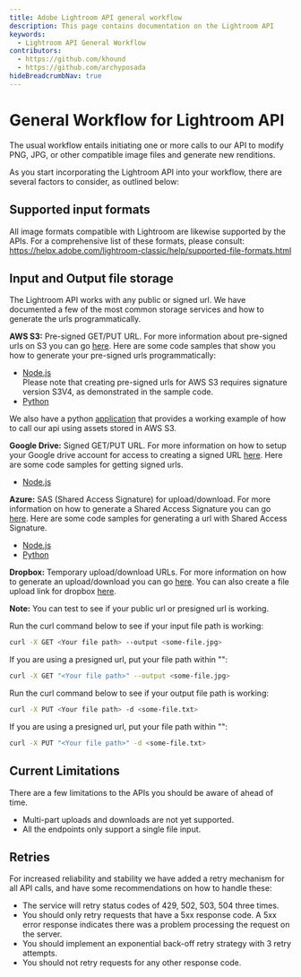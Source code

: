 ```yaml
---
title: Adobe Lightroom API general workflow
description: This page contains documentation on the Lightroom API
keywords:
  - Lightroom API General Workflow
contributors:
  - https://github.com/khound
  - https://github.com/archyposada
hideBreadcrumbNav: true
---
```


# General Workflow for Lightroom API

The usual workflow entails initiating one or more calls to our API to modify PNG, JPG, or other compatible image files and generate new renditions.

As you start incorporating the Lightroom API into your workflow, there are several factors to consider, as outlined below:

## Supported input formats

All image formats compatible with Lightroom are likewise supported by the APIs. For a comprehensive list of these formats, please consult: https://helpx.adobe.com/lightroom-classic/help/supported-file-formats.html

## Input and Output file storage

The Lightroom API works with any public or signed url. We have documented a few of the most common storage services and how to generate the urls programmatically.

**AWS S3:** Pre-signed GET/PUT URL. For more information about pre-signed urls on S3 you can go [here](https://docs.aws.amazon.com/AmazonS3/latest/userguide/PresignedUrlUploadObject.html). Here are some code samples that show you how to generate your pre-signed urls programmatically:

* [Node.js](https://github.com/AdobeDocs/cis-photoshop-api-docs/tree/main/sample-code/storage-app/aws-s3/presignedURLs.js) <br />Please note that creating pre-signed urls for AWS S3 requires signature version S3V4, as demonstrated in the sample code.
* [Python](https://github.com/AdobeDocs/cis-photoshop-api-docs/tree/main/sample-code/storage-app/azure/presignedURLs.py)

We also have a python [application](https://github.com/AdobeDocs/cis-photoshop-api-docs/tree/main/sample-code/storage-app/aws-s3/example.py) that provides a working example of how to call our api using assets stored in AWS S3.

**Google Drive:** Signed GET/PUT URL. For more information on how to setup your Google drive account for access to creating a signed URL [here](https://www.labnol.org/google-api-service-account-220404). Here are some code samples for getting signed urls.

* [Node.js](https://github.com/AdobeDocs/cis-photoshop-api-docs/tree/main/sample-code/storage-app/googledrive/presignedURLs.js)

**Azure:** SAS (Shared Access Signature) for upload/download. For more information on how to generate a Shared Access Signature you can go [here](https://azuresdkdocs.blob.core.windows.net/$web/python/azure-storage-blob/12.9.0/index.html). Here are some code samples for generating a url with Shared Access Signature.

* [Node.js](https://github.com/AdobeDocs/cis-photoshop-api-docs/tree/main/sample-code/storage-app/azure/presignedURLs.js)
* [Python](https://github.com/AdobeDocs/cis-photoshop-api-docs/tree/main/sample-code/storage-app/azure/presignedURLs.py)

**Dropbox:** Temporary upload/download URLs. For more information on how to generate an upload/download you can go [here](https://www.dropbox.com/developers/documentation). You can also create a file upload link for dropbox [here](https://www.dropbox.com/developers/documentation/http/documentation#files-get_temporary_upload_link).

**Note:** You can test to see if your public url or presigned url is working.

Run the curl command below to see if your input file path is working:

```bash
curl -X GET <Your file path> --output <some-file.jpg>
```

If you are using a presigned url, put your file path within "":

```bash
curl -X GET "<Your file path>" --output <some-file.jpg>
```

Run the curl command below to see if your output file path is working:

```bash
curl -X PUT <Your file path> -d <some-file.txt>
```

If you are using a presigned url, put your file path within "":

```bash
curl -X PUT "<Your file path>" -d <some-file.txt>
```

## Current Limitations

There are a few limitations to the APIs you should be aware of ahead of time.

* Multi-part uploads and downloads are not yet supported.
* All the endpoints only support a single file input.

## Retries

For increased reliability and stability we have added a retry mechanism for all API calls, and have some recommendations on how to handle these:

* The service will retry status codes of 429, 502, 503, 504 three times.
* You should only retry requests that have a 5xx response code. A 5xx error response indicates there was a problem processing the request on the server.
* You should implement an exponential back-off retry strategy with 3 retry attempts.
* You should not retry requests for any other response code.
